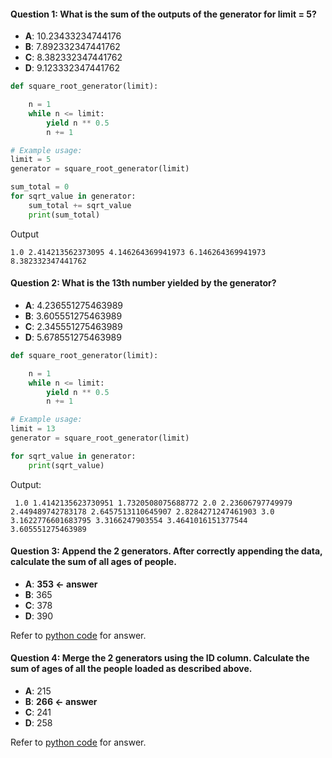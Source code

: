 
#### Question 1: What is the sum of the outputs of the generator for limit = 5?
- **A**: 10.23433234744176
- **B**: 7.892332347441762
- **C**: 8.382332347441762
- **D**: 9.123332347441762
```Python
def square_root_generator(limit):

    n = 1
    while n <= limit:
        yield n ** 0.5
        n += 1

# Example usage:
limit = 5
generator = square_root_generator(limit)

sum_total = 0 
for sqrt_value in generator:
    sum_total += sqrt_value
    print(sum_total)
```

Output <p>
`
1.0
2.414213562373095
4.146264369941973
6.146264369941973
8.382332347441762
`

#### Question 2: What is the 13th number yielded by the generator?
- **A**: 4.236551275463989
- **B**: 3.605551275463989
- **C**: 2.345551275463989
- **D**: 5.678551275463989
```Python
def square_root_generator(limit):

    n = 1
    while n <= limit:
        yield n ** 0.5
        n += 1

# Example usage:
limit = 13
generator = square_root_generator(limit)

for sqrt_value in generator:
    print(sqrt_value)

```

Output: <p>
`
1.0
1.4142135623730951
1.7320508075688772
2.0
2.23606797749979
2.449489742783178
2.6457513110645907
2.8284271247461903
3.0
3.1622776601683795
3.3166247903554
3.4641016151377544
3.605551275463989`

#### Question 3: Append the 2 generators. After correctly appending the data, calculate the sum of all ages of people.
- **A**: **353 <- answer**
- **B**: 365
- **C**: 378
- **D**: 390

Refer to [python code](question_3.py) for answer.

#### Question 4: Merge the 2 generators using the ID column. Calculate the sum of ages of all the people loaded as described above.
- **A**: 215
- **B**: **266 <- answer**
- **C**: 241
- **D**: 258

Refer to [python code](question_4.py) for answer.
